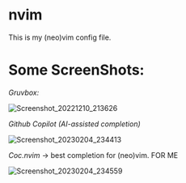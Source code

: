 # nvim

This is my (neo)vim config file.

# Some ScreenShots:

*Gruvbox:*

![Screenshot_20221210_213626](https://user-images.githubusercontent.com/101834410/216788778-62b6920f-feda-4518-a03e-8b7efd0f2e82.png)

*Github Copilot (AI-assisted completion)*

![Screenshot_20230204_234413](https://user-images.githubusercontent.com/101834410/216788892-d7f3cd1a-5bd1-40a2-92f3-0790e2089d71.png)

*Coc.nvim* -> best completion for (neo)vim. FOR ME

![Screenshot_20230204_234559](https://user-images.githubusercontent.com/101834410/216788925-86feadc0-f174-497e-916b-fb1fe318a5cd.png)
